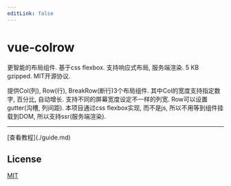 ```yaml
---
editLink: false
---
```

# vue-colrow
更智能的布局组件. 基于css flexbox. 支持响应式布局, 服务端渲染. 5 KB gzipped.  MIT开源协议.

提供Col(列), Row(行), BreakRow(断行)3个布局组件. 其中Col的宽度支持指定数字, 百分比, 自动增长. 支持不同的屏幕宽度设定不一样的列宽. Row可以设置gutter(沟槽, 列间距). 本项目通过css flexbox实现, 而不是js, 所以不用等到组件挂载到DOM, 所以支持ssr(服务端渲染).
<hr/>
[查看教程](./guide.md)

## License
[MIT](http://opensource.org/licenses/MIT)